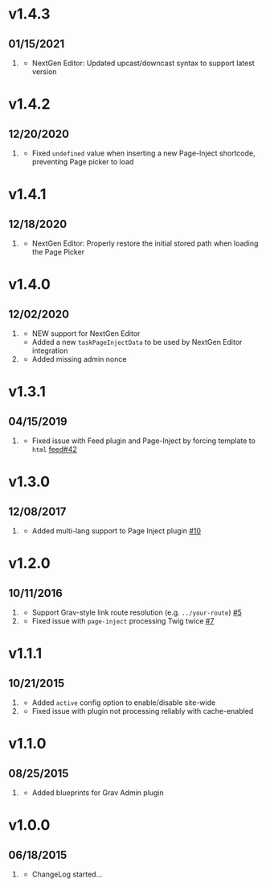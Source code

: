 # v1.4.3
## 01/15/2021

1. [](#improved)
   * NextGen Editor: Updated upcast/downcast syntax to support latest version

# v1.4.2
## 12/20/2020

1. [](#bugfix)
    * Fixed `undefined` value when inserting a new Page-Inject shortcode, preventing Page picker to load

# v1.4.1
## 12/18/2020

1. [](#improved)
    * NextGen Editor: Properly restore the initial stored path when loading the Page Picker

# v1.4.0
## 12/02/2020

1. [](#new)
    * NEW support for NextGen Editor
    * Added a new `taskPageInjectData` to be used by NextGen Editor integration
1. [](#bugfix)
    * Added missing admin nonce

# v1.3.1
## 04/15/2019

1. [](#bugfix)
    * Fixed issue with Feed plugin and Page-Inject by forcing template to `html` [feed#42](https://github.com/getgrav/grav-plugin-feed/issues/42)

# v1.3.0
## 12/08/2017

1. [](#new)
    * Added multi-lang support to Page Inject plugin [#10](https://github.com/getgrav/grav-plugin-page-inject/issues/10)

# v1.2.0
## 10/11/2016

1. [](#improved)
    * Support Grav-style link route resolution (e.g. `../your-route`) [#5](https://github.com/getgrav/grav-plugin-page-inject/issues/5)
1. [](#bugfix)
    * Fixed issue with `page-inject` processing Twig twice [#7](https://github.com/getgrav/grav-plugin-page-inject/issues/7)

# v1.1.1
## 10/21/2015

1. [](#new)
    * Added `active` config option to enable/disable site-wide
1. [](#bugfix)
    * Fixed issue with plugin not processing reliably with cache-enabled

# v1.1.0
## 08/25/2015

1. [](#improved)
    * Added blueprints for Grav Admin plugin

# v1.0.0
## 06/18/2015

1. [](#new)
    * ChangeLog started...
